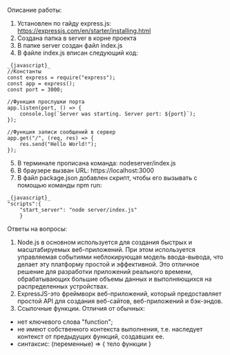 Описание работы:
1) Установлен по гайду express.js: https://expressjs.com/en/starter/installing.html
2) Создана папка в server в корне проекта
3) В папке server создан файл index.js
4) В файле index.js вписан следующий код:

```
_{javascript}_ 
//Константы
const express = require("express");
const app = express();
const port = 3000;

//Функция прослушки порта
app.listen(port, () => {
    console.log(`Server was starting. Server port: ${port}`);
});

//Функция записи сообщений в сервер
app.get("/", (req, res) => {
    res.send("Hello World!");
});
```
5) В терминале прописана команда:
nodeserver/index.js
6) В браузере вызван URL: https://localhost:3000
7) В файл package.json добавлен скрипт, чтобы его вызывать с помощью команды npm run:
```
_{javascript}_ 
"scripts":{
    "start_server": "node server/index.js"
    }
```

Ответы на вопросы:
1) Node.js в основном используется для создания быстрых и масштабируемых веб-приложений. При этом используется управляемая событиями неблокирующая модель ввода-вывода, что делает эту платформу простой и эффективной. Это отличное решение для разработки приложений реального времени, обрабатывающих большие объемы данных и выполняющихся на распределенных устройствах.
2) ExpressJS-это фреймворк веб-приложений, который предоставляет простой API для создания веб-сайтов, веб-приложений и бэк-эндов.
3) Ссылочные функции. Отличия от обычных:
- нет ключевого слова "function";
- не имеют собственного контекста выполнения, т.е. наследует контекст от предыдущих функций, создавших ее.
- синтаксис: (переменные) => { тело функции }
